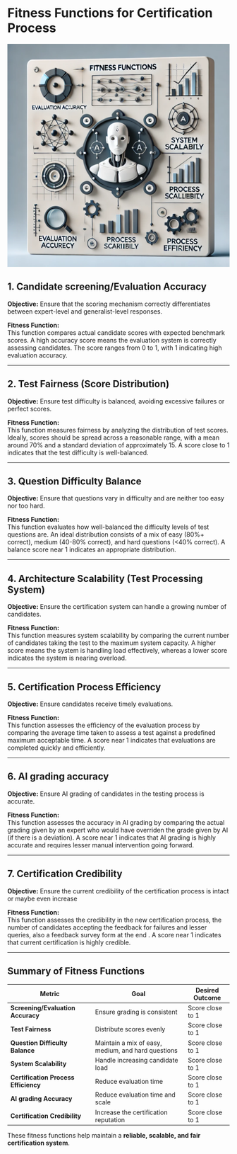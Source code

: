 # Fitness Functions for Certification Process

![Fitness Function](/assets/fitnessfunctions.webp)

## 1. Candidate screening/Evaluation Accuracy  
**Objective:** Ensure that the scoring mechanism correctly differentiates between expert-level and generalist-level responses.  

**Fitness Function:**  
This function compares actual candidate scores with expected benchmark scores. A high accuracy score means the evaluation system is correctly assessing candidates. The score ranges from 0 to 1, with 1 indicating high evaluation accuracy.  

---

## 2. Test Fairness (Score Distribution)  
**Objective:** Ensure test difficulty is balanced, avoiding excessive failures or perfect scores.  

**Fitness Function:**  
This function measures fairness by analyzing the distribution of test scores. Ideally, scores should be spread across a reasonable range, with a mean around 70% and a standard deviation of approximately 15. A score close to 1 indicates that the test difficulty is well-balanced.  

---

## 3. Question Difficulty Balance  
**Objective:** Ensure that questions vary in difficulty and are neither too easy nor too hard.  

**Fitness Function:**  
This function evaluates how well-balanced the difficulty levels of test questions are. An ideal distribution consists of a mix of easy (80%+ correct), medium (40-80% correct), and hard questions (<40% correct). A balance score near 1 indicates an appropriate distribution.  

---

## 4. Architecture Scalability (Test Processing System)  
**Objective:** Ensure the certification system can handle a growing number of candidates.  

**Fitness Function:**  
This function measures system scalability by comparing the current number of candidates taking the test to the maximum system capacity. A higher score means the system is handling load effectively, whereas a lower score indicates the system is nearing overload.  

---

## 5. Certification Process Efficiency  
**Objective:** Ensure candidates receive timely evaluations.  

**Fitness Function:**  
This function assesses the efficiency of the evaluation process by comparing the average time taken to assess a test against a predefined maximum acceptable time. A score near 1 indicates that evaluations are completed quickly and efficiently.  

---

## 6. AI grading accuracy   
**Objective:** Ensure AI grading of candidates in the testing process is accurate.  

**Fitness Function:**  
This function assesses the accuracy in AI grading by comparing the actual grading given by an expert who would have overriden the grade given by AI (if there is a deviation). A score near 1 indicates that AI grading is highly accurate and requires lesser manual intervention going forward.  

---

## 7. Certification Credibility 
**Objective:** Ensure the current credibility of the certification process is intact or maybe even increase  

**Fitness Function:**  
This function assesses the credibility in the new certification process, the number of candidates accepting the feedback for failures and lesser queries, also a feedback survey form at the end . A score near 1 indicates that current certification is highly credible.

---

## Summary of Fitness Functions  

| **Metric**                          | **Goal**                                       | **Desired Outcome** |
|-------------------------------------|-----------------------------------------------|---------------------|
| **Screening/Evaluation Accuracy**   | Ensure grading is consistent                 | Score close to 1   |
| **Test Fairness**                   | Distribute scores evenly                     | Score close to 1   |
| **Question Difficulty Balance**     | Maintain a mix of easy, medium, and hard questions | Score close to 1   |
| **System Scalability**              | Handle increasing candidate load             | Score close to 1   |
| **Certification Process Efficiency**| Reduce evaluation time                       | Score close to 1   |
| **AI grading Accuracy**             | Reduce evaluation time and scale             | Score close to 1   |
| **Certification Credibility**       | Increase the certification reputation        | Score close to 1   |

These fitness functions help maintain a **reliable, scalable, and fair certification system**.
